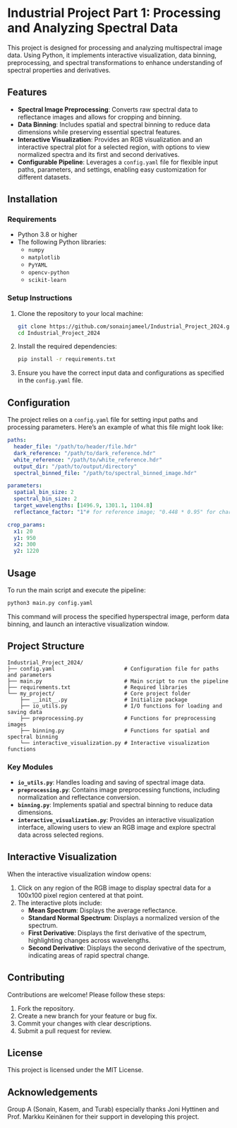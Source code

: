 
# Industrial Project Part 1: Processing and Analyzing Spectral Data 

This project is designed for processing and analyzing multispectral image data. Using Python, it implements interactive visualization, data binning, preprocessing, and spectral transformations to enhance understanding of spectral properties and derivatives. 

## Features

- **Spectral Image Preprocessing**: Converts raw spectral data to reflectance images and allows for cropping and binning.
- **Data Binning**: Includes spatial and spectral binning to reduce data dimensions while preserving essential spectral features.
- **Interactive Visualization**: Provides an RGB visualization and an interactive spectral plot for a selected region, with options to view normalized spectra and its first and second derivatives.
- **Configurable Pipeline**: Leverages a `config.yaml` file for flexible input paths, parameters, and settings, enabling easy customization for different datasets.

## Installation

### Requirements

- Python 3.8 or higher
- The following Python libraries:
    - `numpy`
    - `matplotlib`
    - `PyYAML`
    - `opencv-python`
    - `scikit-learn`

### Setup Instructions

1. Clone the repository to your local machine:
   ```bash
   git clone https://github.com/sonainjameel/Industrial_Project_2024.git
   cd Industrial_Project_2024
   ```

2. Install the required dependencies:
   ```bash
   pip install -r requirements.txt
   ```

3. Ensure you have the correct input data and configurations as specified in the `config.yaml` file.

## Configuration

The project relies on a `config.yaml` file for setting input paths and processing parameters. Here’s an example of what this file might look like:

```yaml
paths:
  header_file: "/path/to/header/file.hdr"
  dark_reference: "/path/to/dark_reference.hdr"
  white_reference: "/path/to/white_reference.hdr"
  output_dir: "/path/to/output/directory"
  spectral_binned_file: "/path/to/spectral_binned_image.hdr"

parameters:
  spatial_bin_size: 2
  spectral_bin_size: 2
  target_wavelengths: [1496.9, 1301.1, 1104.8]
  reflectance_factor: "1"# for reference image; "0.448 * 0.95" for charred wood samples

crop_params:
  x1: 20
  y1: 950
  x2: 300
  y2: 1220
```

## Usage

To run the main script and execute the pipeline:

```bash
python3 main.py config.yaml
```

This command will process the specified hyperspectral image, perform data binning, and launch an interactive visualization window.

## Project Structure

```
Industrial_Project_2024/
├── config.yaml                      # Configuration file for paths and parameters
├── main.py                          # Main script to run the pipeline
├── requirements.txt                 # Required libraries
└── my_project/                      # Core project folder
    ├── __init__.py                  # Initialize package
    ├── io_utils.py                  # I/O functions for loading and saving data
    ├── preprocessing.py             # Functions for preprocessing images
    ├── binning.py                   # Functions for spatial and spectral binning
    └── interactive_visualization.py # Interactive visualization functions
```

### Key Modules

- **`io_utils.py`**: Handles loading and saving of spectral image data.
- **`preprocessing.py`**: Contains image preprocessing functions, including normalization and reflectance conversion.
- **`binning.py`**: Implements spatial and spectral binning to reduce data dimensions.
- **`interactive_visualization.py`**: Provides an interactive visualization interface, allowing users to view an RGB image and explore spectral data across selected regions.

## Interactive Visualization

When the interactive visualization window opens:
1. Click on any region of the RGB image to display spectral data for a 100x100 pixel region centered at that point.
2. The interactive plots include:
    - **Mean Spectrum**: Displays the average reflectance.
    - **Standard Normal Spectrum**: Displays a normalized version of the spectrum.
    - **First Derivative**: Displays the first derivative of the spectrum, highlighting changes across wavelengths.
    - **Second Derivative**: Displays the second derivative of the spectrum, indicating areas of rapid spectral change.


## Contributing

Contributions are welcome! Please follow these steps:

1. Fork the repository.
2. Create a new branch for your feature or bug fix.
3. Commit your changes with clear descriptions.
4. Submit a pull request for review.

## License

This project is licensed under the MIT License.

## Acknowledgements

Group A (Sonain, Kasem, and Turab) especially thanks Joni Hyttinen and Prof. Markku Keinänen for their support in developing this project.
